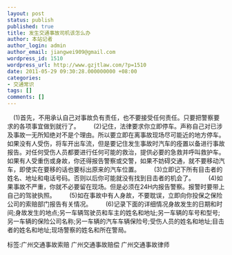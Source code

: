 ```yaml
---
layout: post
status: publish
published: true
title: 发生交通事故司机该怎么办
author: 本站记者
author_login: admin
author_email: jiangwei909@gmail.com
wordpress_id: 1510
wordpress_url: http://www.gzjtlaw.com/?p=1510
date: 2011-05-29 09:30:28.000000000 +08:00
categories:
- 交通常识
tags: []
comments: []
---
```

 　(1)首先，不用承认自己对事故负有责任，也不要接受任何责任。只要把警察要求的各项事宜做到就行了。 　　(2)记住，法律要求你立即停车。声称自己对已涉及事故一无所知绝对不是个理由。所以要立即在离事故现场尽可能近的地方停车。如果没有人受伤，将车开出车流，但是要记住发生事故时汽车的痊置以备进行事故报告。对任何受伤人员都要进行任何可能的救治，提供必要的急救并呼叫救护车。如果有人受重伤或身故，你还得报告警察或交警，如果不妨碍交通，就不要移动汽车，即使实在要移的话也要标出原来的汽车位置。 　　(3)立即记下所有目击者的姓名、地址和电话号码。否则以后你可能就没有找到目击者的机会了。 　　(4)如果事故不严重，你就不必要留在现场。但是必须在24H内报告警察。报警时要带上自己的驾驶执照。 　　(5)如在事故中有人身故，不要耽误，立即向你投保之保险公司的索赔部门报告有关情况。 　　(6)记录下面的详细情况身故发生的日期和时间;身故发生的地点;另一车辆驾驶员和车主的姓名和地址;另一车辆的车号和型号;另一车辆的保险公司名称;另一车辆的汽车车辆保险号;受伤人员的姓名和地址;目击者的姓名和地址;现场警察的姓名和所在警局。 标签:广州交通事故索赔 广州交通事故赔偿 广州交通事故律师
